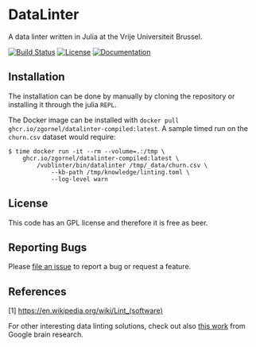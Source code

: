 # DataLinter

A data linter written in Julia at the Vrije Universiteit Brussel.

[![Build Status](https://github.com/zgornel/DataLinter/actions/workflows/ci-build.yml/badge.svg?branch=master)](https://github.com/zgornel/DataLinter/actions/workflows/ci-build.yml?query=branch%3Amaster)
[![License](http://img.shields.io/badge/license-GPL-brightgreen.svg?style=flat)](LICENSE.md)
[![Documentation](https://img.shields.io/badge/docs-dev-blue.svg)](https://zgornel.github.io/DataLinter/dev)


## Installation

The installation can be done by manually by cloning the repository or installing it through the julia `REPL`.

The Docker image can be installed with `docker pull ghcr.io/zgornel/datalinter-compiled:latest`. A sample timed run on the `churn.csv` dataset would require:
```
$ time docker run -it --rm --volume=.:/tmp \
    ghcr.io/zgornel/datalinter-compiled:latest \
        /vublinter/bin/datalinter /tmp/_data/churn.csv \
            --kb-path /tmp/knowledge/linting.toml \
            --log-level warn
```

## License

This code has an GPL license and therefore it is free as beer.


## Reporting Bugs

Please [file an issue](https://github.com/zgornel/DataLinter/issues/new) to report a bug or request a feature.


## References

[1] https://en.wikipedia.org/wiki/Lint_(software)

For other interesting data linting solutions, check out also [this work](https://github.com/brain-research/data-linter) from Google brain research.
